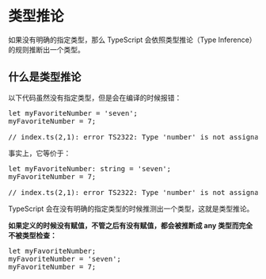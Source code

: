 # 类型推论 #
如果没有明确的指定类型，那么 TypeScript 会依照类型推论（Type Inference）的规则推断出一个类型。


## 什么是类型推论 ##
以下代码虽然没有指定类型，但是会在编译的时候报错：

<pre>
let myFavoriteNumber = 'seven';
myFavoriteNumber = 7;

// index.ts(2,1): error TS2322: Type 'number' is not assignable to type 'string'.
</pre>

事实上，它等价于：

<pre>
let myFavoriteNumber: string = 'seven';
myFavoriteNumber = 7;

// index.ts(2,1): error TS2322: Type 'number' is not assignable to type 'string'.
</pre>

TypeScript 会在没有明确的指定类型的时候推测出一个类型，这就是类型推论。

**如果定义的时候没有赋值，不管之后有没有赋值，都会被推断成 any 类型而完全不被类型检查：**

<pre>
let myFavoriteNumber;
myFavoriteNumber = 'seven';
myFavoriteNumber = 7;
</pre>




















































